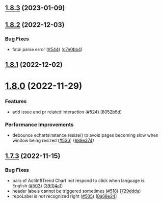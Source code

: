 ## [1.8.3](https://github.com/hypertrons/hypertrons-crx/compare/v1.8.2...v1.8.3) (2023-01-09)



## [1.8.2](https://github.com/hypertrons/hypertrons-crx/compare/v1.8.1...v1.8.2) (2022-12-03)


### Bug Fixes

* fatal parse error ([#544](https://github.com/hypertrons/hypertrons-crx/issues/544)) ([c7e0bb4](https://github.com/hypertrons/hypertrons-crx/commit/c7e0bb453dcf0f87391c54dd05705d52e1e68401))



## [1.8.1](https://github.com/hypertrons/hypertrons-crx/compare/v1.8.0...v1.8.1) (2022-12-02)



# [1.8.0](https://github.com/hypertrons/hypertrons-crx/compare/v1.7.3...v1.8.0) (2022-11-29)


### Features

* add issue and pr related interaction ([#524](https://github.com/hypertrons/hypertrons-crx/issues/524)) ([8052b5d](https://github.com/hypertrons/hypertrons-crx/commit/8052b5df9b54edeba160c5912996650185498bf8))


### Performance Improvements

* debounce echartsInstance.resize() to avoid pages becoming slow when window being resized ([#536](https://github.com/hypertrons/hypertrons-crx/issues/536)) ([888e374](https://github.com/hypertrons/hypertrons-crx/commit/888e374da172662c22c579e7e2737ca1ef6e5cc4))



## [1.7.3](https://github.com/hypertrons/hypertrons-crx/compare/v1.7.2...v1.7.3) (2022-11-15)


### Bug Fixes

* bars of ActiInflTrend Chart not respond to click when language is English ([#503](https://github.com/hypertrons/hypertrons-crx/issues/503)) ([39f04a1](https://github.com/hypertrons/hypertrons-crx/commit/39f04a1832761d41f6595b27076d0468ced880d6))
* header labels cannot be triggered sometimes ([#518](https://github.com/hypertrons/hypertrons-crx/issues/518)) ([729ddda](https://github.com/hypertrons/hypertrons-crx/commit/729ddda29a9129a390ddd70097b2a1c4396e33bd))
* repoLabel is not recognized right ([#505](https://github.com/hypertrons/hypertrons-crx/issues/505)) ([0a68e24](https://github.com/hypertrons/hypertrons-crx/commit/0a68e24f8aca730fd5f72094ebb0331d2b60c820))



